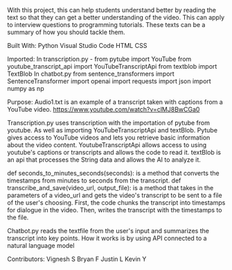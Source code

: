 With this project, this can help students understand better by reading the text so that they can get a better understanding of the video.
This can apply to interview questions to programming tutorials. These texts can be a summary of how you should tackle them. 

Built With:
Python
Visual Studio Code
HTML
CSS

Imported:
In transcription.py -
from pytube import YouTube
from youtube_transcript_api import YouTubeTranscriptApi
from textblob import TextBlob
In chatbot.py
from sentence_transformers import SentenceTransformer
import openai
import requests
import json
import numpy as np

Purpose:
Audio1.txt is an example of a transcript taken with captions from a YouTube video. https://www.youtube.com/watch?v=clMJ8BwCGa0

Transcription.py uses transcription with the importation of pytube from youtube. As well as importing YouTubeTranscriptApi and textBlob. 
Pytube gives access to YouTube videos and lets you retrieve basic information about the video content.
YoutubeTranscriptApi allows access to using youtube's captions or transcripts and allows the code to read it.
textBlob is an api that processes the String data and allows the AI to analyze it.

def seconds_to_minutes_seconds(seconds): is a method that converts the timestamps from minutes to seconds from the transcript.
def transcribe_and_save(video_url, output_file): is a method that takes in the parameters of a video_url and gets the video's transcript to be sent to a file of the user's choosing.
First, the code chunks the transcript into timestamps for dialogue in the video. Then, writes the transcript with the timestamps to the file.


Chatbot.py reads the textfile from the user's input and summarizes the transcript into key points. 
How it works is by using API connected to a natural language model



Contributors:
Vignesh S
Bryan F
Justin L
Kevin Y

